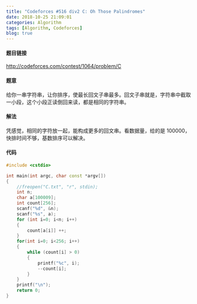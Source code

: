 ```yaml
---
title: "Codeforces #516 div2 C: Oh Those Palindromes"
date: 2018-10-25 21:09:01
categories: Algorithm
tags: [Algorithm, Codeforces]
blog: true
---
```




#### 题目链接

http://codeforces.com/contest/1064/problem/C

#### 题意

给你一串字符串，让你排序，使最长回文子串最多。回文子串就是，字符串中截取一小段，这个小段正读倒回来读，都是相同的字符串。

#### 解法

<!-- more -->

凭感觉，相同的字符放一起，能构成更多的回文串。看数据量，给的是 100000，快排时间不够，基数排序可以解决。

#### 代码

```cpp
#include <cstdio>

int main(int argc, char const *argv[])
{
    //freopen("C.txt", "r", stdin);
    int n;
    char a[100009];
    int count[256];
    scanf("%d", &n);
    scanf("%s", a);
    for (int i=0; i<n; i++) 
    {
        count[a[i]] ++;
    }
    for(int i=0; i<256; i++)
    {
        while (count[i] > 0) 
        {
            printf("%c", i);
            --count[i];
        }
    }
    printf("\n");
    return 0;
}
```

